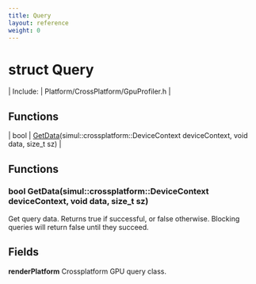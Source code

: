 ```yaml
---
title: Query
layout: reference
weight: 0
---
```

struct Query
===

| Include: | Platform/CrossPlatform/GpuProfiler.h |



Functions
---

| bool | [GetData](#GetData)(simul::crossplatform::DeviceContext deviceContext, void data, size_t sz) |


Functions
---
<a name="GetData"></a>
### bool GetData(simul::crossplatform::DeviceContext deviceContext, void data, size_t sz)
Get query data. Returns true if successful, or false otherwise.
Blocking queries will return false until they succeed.

Fields
---

**renderPlatform**  Crossplatform GPU query class.
